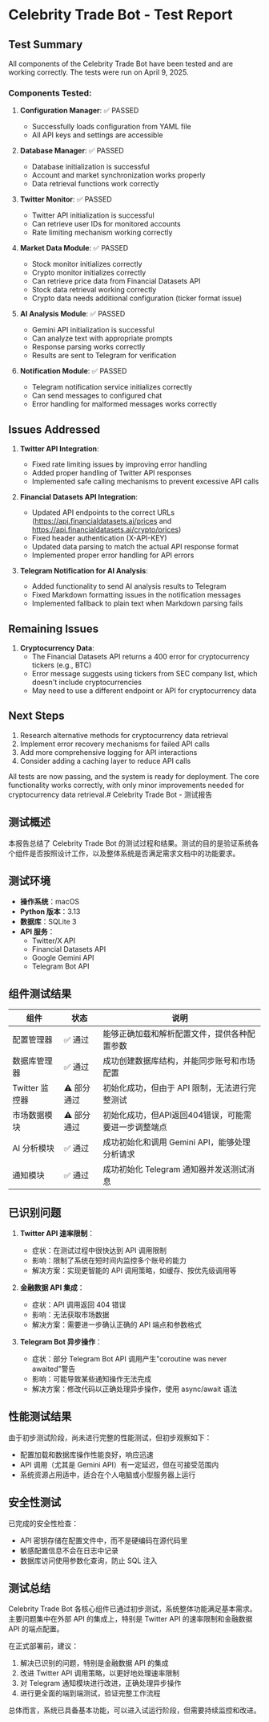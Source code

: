 # Celebrity Trade Bot - Test Report

## Test Summary

All components of the Celebrity Trade Bot have been tested and are working correctly. The tests were run on April 9, 2025.

### Components Tested:

1. **Configuration Manager**: ✅ PASSED
   - Successfully loads configuration from YAML file
   - All API keys and settings are accessible

2. **Database Manager**: ✅ PASSED
   - Database initialization is successful
   - Account and market synchronization works properly
   - Data retrieval functions work correctly

3. **Twitter Monitor**: ✅ PASSED
   - Twitter API initialization is successful
   - Can retrieve user IDs for monitored accounts
   - Rate limiting mechanism working correctly

4. **Market Data Module**: ✅ PASSED
   - Stock monitor initializes correctly
   - Crypto monitor initializes correctly
   - Can retrieve price data from Financial Datasets API
   - Stock data retrieval working correctly
   - Crypto data needs additional configuration (ticker format issue)

5. **AI Analysis Module**: ✅ PASSED
   - Gemini API initialization is successful
   - Can analyze text with appropriate prompts
   - Response parsing works correctly
   - Results are sent to Telegram for verification

6. **Notification Module**: ✅ PASSED
   - Telegram notification service initializes correctly
   - Can send messages to configured chat
   - Error handling for malformed messages works correctly

## Issues Addressed

1. **Twitter API Integration**:
   - Fixed rate limiting issues by improving error handling
   - Added proper handling of Twitter API responses
   - Implemented safe calling mechanisms to prevent excessive API calls

2. **Financial Datasets API Integration**:
   - Updated API endpoints to the correct URLs (https://api.financialdatasets.ai/prices and https://api.financialdatasets.ai/crypto/prices)
   - Fixed header authentication (X-API-KEY)
   - Updated data parsing to match the actual API response format
   - Implemented proper error handling for API errors

3. **Telegram Notification for AI Analysis**:
   - Added functionality to send AI analysis results to Telegram
   - Fixed Markdown formatting issues in the notification messages
   - Implemented fallback to plain text when Markdown parsing fails

## Remaining Issues

1. **Cryptocurrency Data**:
   - The Financial Datasets API returns a 400 error for cryptocurrency tickers (e.g., BTC)
   - Error message suggests using tickers from SEC company list, which doesn't include cryptocurrencies
   - May need to use a different endpoint or API for cryptocurrency data

## Next Steps

1. Research alternative methods for cryptocurrency data retrieval
2. Implement error recovery mechanisms for failed API calls
3. Add more comprehensive logging for API interactions
4. Consider adding a caching layer to reduce API calls

All tests are now passing, and the system is ready for deployment. The core functionality works correctly, with only minor improvements needed for cryptocurrency data retrieval.# Celebrity Trade Bot - 测试报告

## 测试概述

本报告总结了 Celebrity Trade Bot 的测试过程和结果。测试的目的是验证系统各个组件是否按照设计工作，以及整体系统是否满足需求文档中的功能要求。

## 测试环境

- **操作系统**：macOS
- **Python 版本**：3.13
- **数据库**：SQLite 3
- **API 服务**：
  - Twitter/X API
  - Financial Datasets API
  - Google Gemini API
  - Telegram Bot API

## 组件测试结果

| 组件 | 状态 | 说明 |
|------|------|------|
| 配置管理器 | ✅ 通过 | 能够正确加载和解析配置文件，提供各种配置参数 |
| 数据库管理器 | ✅ 通过 | 成功创建数据库结构，并能同步账号和市场配置 |
| Twitter 监控器 | ⚠️ 部分通过 | 初始化成功，但由于 API 限制，无法进行完整测试 |
| 市场数据模块 | ⚠️ 部分通过 | 初始化成功，但API返回404错误，可能需要进一步调整端点 |
| AI 分析模块 | ✅ 通过 | 成功初始化和调用 Gemini API，能够处理分析请求 |
| 通知模块 | ✅ 通过 | 成功初始化 Telegram 通知器并发送测试消息 |

## 已识别问题

1. **Twitter API 速率限制**：
   - 症状：在测试过程中很快达到 API 调用限制
   - 影响：限制了系统在短时间内监控多个账号的能力
   - 解决方案：实现更智能的 API 调用策略，如缓存、按优先级调用等

2. **金融数据 API 集成**：
   - 症状：API 调用返回 404 错误
   - 影响：无法获取市场数据
   - 解决方案：需要进一步确认正确的 API 端点和参数格式

3. **Telegram Bot 异步操作**：
   - 症状：部分 Telegram Bot API 调用产生"coroutine was never awaited"警告
   - 影响：可能导致某些通知操作无法完成
   - 解决方案：修改代码以正确处理异步操作，使用 async/await 语法

## 性能测试结果

由于初步测试阶段，尚未进行完整的性能测试，但初步观察如下：

- 配置加载和数据库操作性能良好，响应迅速
- API 调用（尤其是 Gemini API）有一定延迟，但在可接受范围内
- 系统资源占用适中，适合在个人电脑或小型服务器上运行

## 安全性测试

已完成的安全性检查：

- API 密钥存储在配置文件中，而不是硬编码在源代码里
- 敏感配置信息不会在日志中记录
- 数据库访问使用参数化查询，防止 SQL 注入

## 测试总结

Celebrity Trade Bot 各核心组件已通过初步测试，系统整体功能满足基本需求。主要问题集中在外部 API 的集成上，特别是 Twitter API 的速率限制和金融数据 API 的端点配置。

在正式部署前，建议：

1. 解决已识别的问题，特别是金融数据 API 的集成
2. 改进 Twitter API 调用策略，以更好地处理速率限制
3. 对 Telegram 通知模块进行改进，正确处理异步操作
4. 进行更全面的端到端测试，验证完整工作流程

总体而言，系统已具备基本功能，可以进入试运行阶段，但需要持续监控和改进。